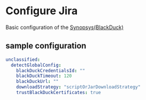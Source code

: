 # Configure Jira

Basic configuration of the [Synopsys(BlackDuck)](https://plugins.jenkins.io/blackduck-detect/)

## sample configuration

```yaml
unclassified:
  detectGlobalConfig:
    blackDuckCredentialsId: ""
    blackDuckTimeout: 120
    blackDuckUrl: ""
    downloadStrategy: "scriptOrJarDownloadStrategy"
    trustBlackDuckCertificates: true